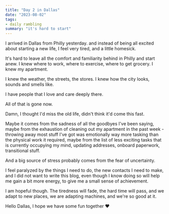 ```yaml
---
title: "Day 2 in Dallas"
date: "2023-08-02"
tags:
- daily rambling
summary: "it's hard to start"
---
```


I arrived in Dallas from Philly yesterday.
and instead of being all excited about starting a new life, I feel very tired, and a little homesick.

It's hard to leave all the comfort and familiarity behind in Philly and start anew.
I knew where to work, where to exercise, where to get grocery. I knew my apartment.

I knew the weather, the streets, the stores.
I knew how the city looks, sounds and smells like.

I have people that I love and care deeply there.

All of that is gone now.

Damn, I thought I'd miss the old life,
didn't think it'd come this fast.

Maybe it comes from the sadness of all the goodbyes I've been saying, 
maybe from the exhaustion of cleaning out my apartment in the past week - throwing away most stuff I've got was emotionally way more tasking than the physical work it required,
maybe from the list of less exciting tasks that is currently occupying my mind, updating addresses, onboard paperwork, transitional stuff.

And a big source of stress probably comes from the fear of uncertainty.

I feel paralyzed by the things I need to do, the new contacts I need to make, and I did not want to write this blog, even though I know doing so will help me gain a bit more energy, to give me a small sense of achievement.

I am hopeful though.
The tiredness will fade,
the hard time will pass,
and we adapt to new places,
we are adapting machines, and we're so good at it.

Hello Dallas, I hope we have some fun together ❤️